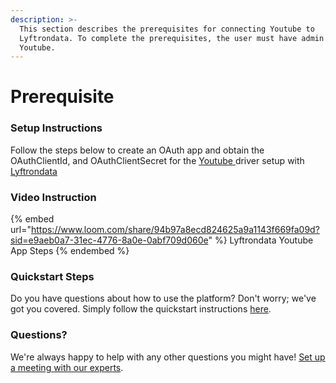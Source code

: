 ```yaml
---
description: >-
  This section describes the prerequisites for connecting Youtube to
  Lyftrondata. To complete the prerequisites, the user must have admin access to
  Youtube.
---
```


# Prerequisite

<mark style="color:blue;"></mark>

### Setup Instructions

Follow the steps below to create an OAuth app and obtain the OAuthClientId, and OAuthClientSecret for the [Youtube](https://www.lyftrondata.com/integration/marketing-analytics/youtube/)[ ](https://www.lyftrondata.com/integration/freshdesk/)driver setup with [Lyftrondata](https://www.lyftrondata.com)

### Video Instruction

{% embed url="https://www.loom.com/share/94b97a8ecd824625a9a1143f669fa09d?sid=e9aeb0a7-31ec-4776-8a0e-0abf709d060e" %}
Lyftrondata Youtube App Steps
{% endembed %}

### Quickstart Steps

Do you have questions about how to use the platform? Don't worry; we've got you covered. Simply follow the quickstart instructions [here](../../../quickstart-steps.md).

### Questions? <a href="#questions" id="questions"></a>

We're always happy to help with any other questions you might have! [Set up a meeting with our experts](https://www.lyftrondata.com/book-a-meeting/).

